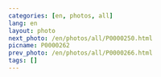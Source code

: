 ```yaml
---
categories: [en, photos, all]
lang: en
layout: photo
next_photo: /en/photos/all/P0000250.html
picname: P0000262
prev_photo: /en/photos/all/P0000266.html
tags: []
---
```

